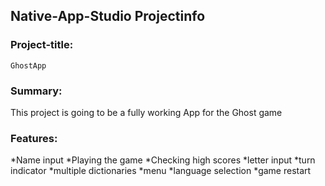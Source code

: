 ## Native-App-Studio Projectinfo
### Project-title:  
	GhostApp
	
### Summary: ###
This project is going to be a fully working App for the Ghost game

### Features: ###
*Name input
*Playing the game
*Checking high scores
*letter input
*turn indicator
*multiple dictionaries
*menu
*language selection
*game restart

